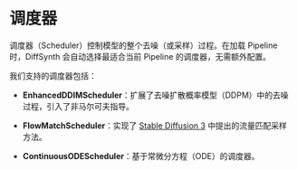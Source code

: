 # 调度器

调度器（Scheduler）控制模型的整个去噪（或采样）过程。在加载 Pipeline 时，DiffSynth 会自动选择最适合当前 Pipeline 的调度器，无需额外配置。

我们支持的调度器包括：

- **EnhancedDDIMScheduler**：扩展了去噪扩散概率模型（DDPM）中的去噪过程，引入了非马尔可夫指导。

- **FlowMatchScheduler**：实现了 [Stable Diffusion 3](https://arxiv.org/abs/2403.03206) 中提出的流量匹配采样方法。

- **ContinuousODEScheduler**：基于常微分方程（ODE）的调度器。
